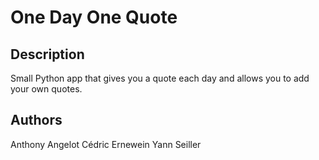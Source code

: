 # One Day One Quote

## Description

Small Python app that gives you a quote each day and allows you to add your own quotes.

## Authors

Anthony Angelot
Cédric Ernewein
Yann Seiller 

